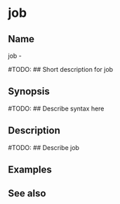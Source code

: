 

# job


## Name
job - 

#TODO: ## Short description for job

## Synopsis
#TODO: ## Describe syntax here

## Description
#TODO: ## Describe job

## Examples

## See also

